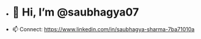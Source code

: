 - <h1> 👋 Hi, I’m @saubhagya07 </h1>

- 📫 Connect: https://www.linkedin.com/in/saubhagya-sharma-7ba71010a

<!---
saubhagya07/saubhagya07 is a ✨ special ✨ repository because its `README.md` (this file) appears on your GitHub profile.
You can click the Preview link to take a look at your changes.
--->
